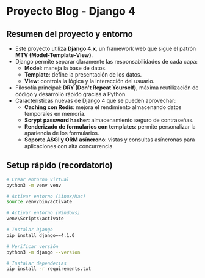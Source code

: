 # Proyecto Blog - Django 4

## Resumen del proyecto y entorno

- Este proyecto utiliza **Django 4.x**, un framework web que sigue el patrón **MTV (Model-Template-View)**.
- Django permite separar claramente las responsabilidades de cada capa:
  - **Model**: maneja la base de datos.
  - **Template**: define la presentación de los datos.
  - **View**: controla la lógica y la interacción del usuario.
- Filosofía principal: **DRY (Don't Repeat Yourself)**, máxima reutilización de código y desarrollo rápido gracias a Python.
- Características nuevas de Django 4 que se pueden aprovechar:
  - **Caching con Redis**: mejora el rendimiento almacenando datos temporales en memoria.
  - **Scrypt password hasher**: almacenamiento seguro de contraseñas.
  - **Renderizado de formularios con templates**: permite personalizar la apariencia de los formularios.
  - **Soporte ASGI y ORM asíncrono**: vistas y consultas asíncronas para aplicaciones con alta concurrencia.

## Setup rápido (recordatorio)

```bash
# Crear entorno virtual
python3 -m venv venv

# Activar entorno (Linux/Mac)
source venv/bin/activate

# Activar entorno (Windows)
venv\Scripts\activate

# Instalar Django
pip install django==4.1.0

# Verificar versión
python3 -m django --version

# Instalar dependecias
pip install -r requirements.txt



